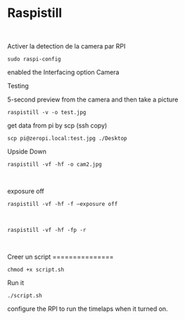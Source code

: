 Raspistill
==========

 

Activer la detection de la camera par RPI

~~~~~~~~~~~~~~~~~~~~~~~~~~~~~~~~~~~~~~~~~~~~~~~~~~~~~~~~~~~~~~~~~~~~~~~~~~~~~~~~
sudo raspi-config
~~~~~~~~~~~~~~~~~~~~~~~~~~~~~~~~~~~~~~~~~~~~~~~~~~~~~~~~~~~~~~~~~~~~~~~~~~~~~~~~


enabled the Interfacing option Camera


Testing

5-second preview from the camera and then take a picture

~~~~~~~~~~~~~~~~~~~~~~~~~~~~~~~~~~~~~~~~~~~~~~~~~~~~~~~~~~~~~~~~~~~~~~~~~~~~~~~~
raspistill -v -o test.jpg
~~~~~~~~~~~~~~~~~~~~~~~~~~~~~~~~~~~~~~~~~~~~~~~~~~~~~~~~~~~~~~~~~~~~~~~~~~~~~~~~

get data from pi by scp (ssh copy)

~~~
scp pi@zeropi.local:test.jpg ./Desktop
~~~


Upside Down

~~~~~~~~~~~~~~~~~~~~~~~~~~~~~~~~~~~~~~~~~~~~~~~~~~~~~~~~~~~~~~~~~~~~~~~~~~~~~~~~
raspistill -vf -hf -o cam2.jpg
~~~~~~~~~~~~~~~~~~~~~~~~~~~~~~~~~~~~~~~~~~~~~~~~~~~~~~~~~~~~~~~~~~~~~~~~~~~~~~~~

 

exposure off
~~~~
raspistill -vf -hf -f —exposure off
~~~~
 
~~~~
raspistill -vf -hf -fp -r
~~~~
 



Creer un script
=============== 

~~~~~~~~~~~~~~~~~~~~~~~~~~~~~~~~~~~~~~~~~~~~~~~~~~~~~~~~~~~~~~~~~~~~~~~~~~~~~~~~
chmod +x script.sh
~~~~~~~~~~~~~~~~~~~~~~~~~~~~~~~~~~~~~~~~~~~~~~~~~~~~~~~~~~~~~~~~~~~~~~~~~~~~~~~~

Run it

~~~~~~~~~~~~~~~~~~~~~~~~~~~~~~~~~~~~~~~~~~~~~~~~~~~~~~~~~~~~~~~~~~~~~~~~~~~~~~~~
./script.sh
~~~~~~~~~~~~~~~~~~~~~~~~~~~~~~~~~~~~~~~~~~~~~~~~~~~~~~~~~~~~~~~~~~~~~~~~~~~~~~~~


configure the RPI to run the timelaps when it turned on.
